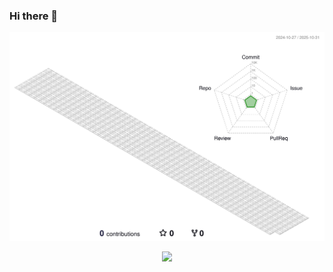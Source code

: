 ### Hi there 👋

<!--
**designer-jqy/designer-jqy** is a ✨ _special_ ✨ repository because its `README.md` (this file) appears on your GitHub profile.

Here are some ideas to get you started:

- 🔭 I’m currently working on ...
- 🌱 I’m currently learning ...
- 👯 I’m looking to collaborate on ...
- 🤔 I’m looking for help with ...
- 💬 Ask me about ...
- 📫 How to reach me: ...
- 😄 Pronouns: ...
- ⚡ Fun fact: ...
-->

![](./profile-custom-gitblock.svg)


<p align="center">
  <img height="200" src="https://github-readme-stats.vercel.app/api?username=designer-jqy&count_private=true&include_all_commits=true&show_icons=true&custom_title=Vitamin%20C%27s%20Github%20status" />
</p>
